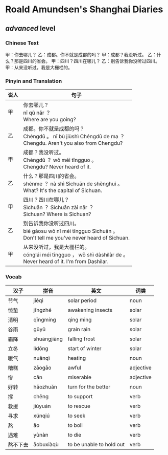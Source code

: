 # Roald Amundsen's Shanghai Diaries
## *advanced* level

### Chinese Text
甲：你去哪儿？
乙：成都。你不就是成都的吗？
甲：成都？我没听过。
乙：什么？那是四川的省会。
甲：四川？四川在哪儿？
乙：别告诉我你没听过四川。
甲：从来没听过，我是大栅栏的。

### Pinyin and Translation
|说人|句子|
|----|----|
|甲|你去哪儿？<br />nǐ qù nǎr ？<br />Where are you going?|
|乙|成都。你不就是成都的吗？<br />Chéngdū 。 nǐ bù jiùshì Chéngdū de ma ？<br />Chengdu. Aren't you also from Chengdu?|
|甲|成都？我没听过。<br />Chéngdū ？ wǒ méi tīngguo 。<br />Chengdu? Never heard of it.|
|乙|什么？那是四川的省会。<br />shénme ？ nà shì Sìchuān de shěnghuì 。<br />What? It's the capital of Sichuan.|
|甲|四川？四川在哪儿？<br />Sìchuān ？ Sìchuān zài nǎr ？<br />Sichuan? Where is Sichuan?|
|乙|别告诉我你没听过四川。<br />bié gàosu wǒ nǐ méi tīngguo Sìchuān 。<br />Don't tell me you've never heard of Sichuan.|
|甲|从来没听过，我是大栅栏的。<br />cónglái méi tīngguo ， wǒ shì dàshílàr de 。<br />Never heard of it. I'm from Dashilar.|
### Vocab
|汉子|拼音|英文|词类|
|----|----|----|----|
|节气|jiéqì|solar period|noun|
|惊蛰|jīngzhé|awakening insects|solar|
|清明|qīngmíng|qing ming|solar|
|谷雨|gǔyǔ|grain rain|solar|
|霜降|shuāngjiàng|falling frost|solar|
|立冬|lìdōng|start of winter|solar|
|暖气|nuǎnqì|heating|noun|
|糟糕|zāogāo|awful|adjective|
|惨|cǎn|miserable|adjective|
|好转|hǎozhuǎn|turn for the better|noun|
|撑|chēng|to support|verb|
|救援|jiùyuán|to rescue|verb|
|寻求|xúnqiú|to seek|verb|
|熬|āo|to boil|verb|
|遇难|yùnàn|to die|verb|
|熬不下去|āobuxiàqù|to be unable to hold out|verb|